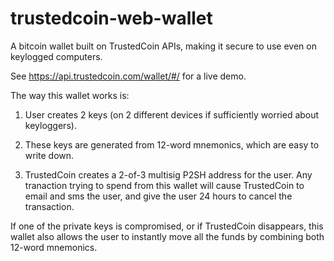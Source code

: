 trustedcoin-web-wallet
======================

A bitcoin wallet built on TrustedCoin APIs, making it secure to use even on keylogged computers.

See https://api.trustedcoin.com/wallet/#/ for a live demo.

The way this wallet works is:

1) User creates 2 keys (on 2 different devices if sufficiently worried about keyloggers).

2) These keys are generated from 12-word mnemonics, which are easy to write down.

3) TrustedCoin creates a 2-of-3 multisig P2SH address for the user.  Any tranaction trying to spend from this wallet will cause TrustedCoin to email and sms the user, and give the user 24 hours to cancel the transaction.

If one of the private keys is compromised, or if TrustedCoin disappears, this wallet also allows the user to instantly move all the funds by combining both 12-word mnemonics.